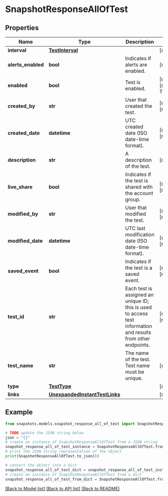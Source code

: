 # SnapshotResponseAllOfTest


## Properties

Name | Type | Description | Notes
------------ | ------------- | ------------- | -------------
**interval** | [**TestInterval**](TestInterval.md) |  | [optional] 
**alerts_enabled** | **bool** | Indicates if alerts are enabled. | [optional] 
**enabled** | **bool** | Test is enabled. | [optional] [default to True]
**created_by** | **str** | User that created the test. | [optional] [readonly] 
**created_date** | **datetime** | UTC created date (ISO date-time format). | [optional] [readonly] 
**description** | **str** | A description of the test. | [optional] 
**live_share** | **bool** | Indicates if the test is shared with the account group. | [optional] [readonly] 
**modified_by** | **str** | User that modified the test. | [optional] [readonly] 
**modified_date** | **datetime** | UTC last modification date (ISO date-time format). | [optional] [readonly] 
**saved_event** | **bool** | Indicates if the test is a saved event. | [optional] [readonly] 
**test_id** | **str** | Each test is assigned an unique ID; this is used to access test information and results from other endpoints. | [optional] [readonly] 
**test_name** | **str** | The name of the test. Test name must be unique. | [optional] 
**type** | [**TestType**](TestType.md) |  | [optional] 
**links** | [**UnexpandedInstantTestLinks**](UnexpandedInstantTestLinks.md) |  | [optional] 

## Example

```python
from snapshots.models.snapshot_response_all_of_test import SnapshotResponseAllOfTest

# TODO update the JSON string below
json = "{}"
# create an instance of SnapshotResponseAllOfTest from a JSON string
snapshot_response_all_of_test_instance = SnapshotResponseAllOfTest.from_json(json)
# print the JSON string representation of the object
print(SnapshotResponseAllOfTest.to_json())

# convert the object into a dict
snapshot_response_all_of_test_dict = snapshot_response_all_of_test_instance.to_dict()
# create an instance of SnapshotResponseAllOfTest from a dict
snapshot_response_all_of_test_from_dict = SnapshotResponseAllOfTest.from_dict(snapshot_response_all_of_test_dict)
```
[[Back to Model list]](../README.md#documentation-for-models) [[Back to API list]](../README.md#documentation-for-api-endpoints) [[Back to README]](../README.md)


